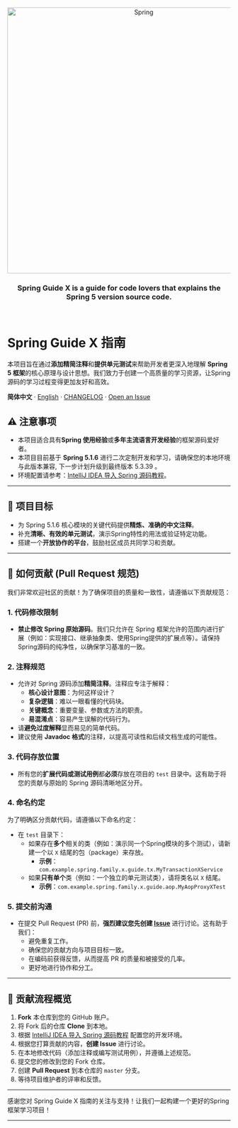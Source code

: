 <div align="center">
  <br />
  <br />
  <a><img width=600 alt="Spring" src="https://github.com/jasperyou/spring-guide-x/blob/master/Spring_Framework_Logo_2018.svg.png"></a>
  <br />
  <h3>Spring Guide X is a guide for code lovers that explains the Spring 5 version source code.</h3>
  <br />
</div>

# Spring Guide X 指南

本项目旨在通过**添加精简注释**和**提供单元测试**来帮助开发者更深入地理解 **Spring 5 框架**的核心原理与设计思想。我们致力于创建一个高质量的学习资源，让Spring源码的学习过程变得更加友好和高效。

**简体中文** · [English](./README.en-US.md)  · [CHANGELOG](./CHANGELOG.md) · [Open an Issue](https://github.com/jasperyou/spring-guide-x/issues/new)


## ⚠️ 注意事项

* 本项目适合具有**Spring 使用经验**或**多年主流语言开发经验**的框架源码爱好者。
* 本项目目前基于 **Spring 5.1.6** 进行二次定制开发和学习，请确保您的本地环境与此版本兼容, 下一步计划升级到最终版本 5.3.39 。
* 环境配置请参考：[IntelliJ IDEA 导入 Spring 源码教程](https://blog.csdn.net/xhmico/article/details/130612527)。

---

## 🎯 项目目标

* 为 Spring 5.1.6 核心模块的关键代码提供**精炼、准确的中文注释**。
* 补充**清晰、有效的单元测试**，演示Spring特性的用法或验证特定功能。
* 搭建一个**开放协作的平台**，鼓励社区成员共同学习和贡献。

---

## 🚀 如何贡献 (Pull Request 规范)

我们非常欢迎社区的贡献！为了确保项目的质量和一致性，请遵循以下贡献规范：

### 1. 代码修改限制

* **禁止修改 Spring 原始源码**。我们只允许在 Spring 框架允许的范围内进行扩展（例如：实现接口、继承抽象类、使用Spring提供的扩展点等）。请保持Spring源码的纯净性，以确保学习基准的一致。

### 2. 注释规范

* 允许对 Spring 源码添加**精简注释**。注释应专注于解释：
    * **核心设计意图**：为何这样设计？
    * **复杂逻辑**：难以一眼看懂的代码块。
    * **关键概念**：重要变量、参数或方法的职责。
    * **易混淆点**：容易产生误解的代码行为。
* 请**避免过度解释**显而易见的简单代码。
* 建议使用 **Javadoc 格式**的注释，以提高可读性和后续文档生成的可能性。

### 3. 代码存放位置

* 所有您的**扩展代码或测试用例**都**必须**存放在项目的 `test` 目录中。这有助于将您的贡献与原始的 Spring 源码清晰地区分开。

### 4. 命名约定

为了明确区分贡献代码，请遵循以下命名约定：

* 在 `test` 目录下：
    * 如果存在**多个**相关的类（例如：演示同一个Spring模块的多个测试），请新建一个以 `X` 结尾的包（package）来存放。
        * **示例**：`com.example.spring.family.x.guide.tx.MyTransactionXService`
    * 如果**只有单个**类（例如：一个独立的单元测试类），请将类名以 `X` 结尾。
        * **示例**：`com.example.spring.family.x.guide.aop.MyAopProxyXTest`

### 5. 提交前沟通

* 在提交 Pull Request (PR) 前，**强烈建议您先创建 [Issue](https://github.com/jasperyou/spring-guide-x/issues/new)** 进行讨论。这有助于我们：
    * 避免重复工作。
    * 确保您的贡献方向与项目目标一致。
    * 在编码前获得反馈，从而提高 PR 的质量和被接受的几率。
    * 更好地进行协作和分工。

---

## 🤝 贡献流程概览

1.  **Fork** 本仓库到您的 GitHub 账户。
2.  将 Fork 后的仓库 **Clone** 到本地。
3.  根据 [IntelliJ IDEA 导入 Spring 源码教程](https://blog.csdn.net/xhmico/article/details/130612527) 配置您的开发环境。
4.  根据您打算贡献的内容，**创建 Issue** 进行讨论。
5.  在本地修改代码（添加注释或编写测试用例），并遵循上述规范。
6.  提交您的修改到您的 Fork 仓库。
7.  创建 **Pull Request** 到本仓库的 `master` 分支。
8.  等待项目维护者的评审和反馈。

---

感谢您对 Spring Guide X 指南的关注与支持！让我们一起构建一个更好的Spring框架学习项目！

---

